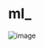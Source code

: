 # ml_


![image](https://github.com/bobr-vds-hackathon/ml_/assets/75633909/739b6957-1794-4af1-9918-b4bdfd87ff08)
